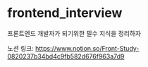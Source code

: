 # frontend_interview
프론트엔드 개발자가 되기위한 필수 지식을 정리하자

노션 링크: https://www.notion.so/Front-Study-0820237b34bd4c9fb582d676f963a7d9
